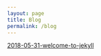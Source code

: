 ```yaml
---
layout: page
title: Blog
permalink: /blog
---
```

[2018-05-31-welcome-to-jekyll](blog/2018/06/01/welcome-to-jekyll)
